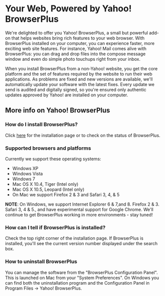 # Your Web, Powered by Yahoo! BrowserPlus

We're delighted to offer you Yahoo! BrowserPlus, a small but powerful add-on that helps websites bring rich features to your web browser. With
BrowserPlus installed on your computer, you can experience faster, more exciting web site features. For instance, Yahoo! Mail comes alive with
BrowserPlus: you can drag and drop files into the compose message window and even do simple photo touchups right from your inbox.

When you install BrowserPlus from a non-Yahoo! website, you get the core platform and the set of features required by the website to run their
web applications. As problems are fixed and new versions are available, we'll automatically update your software with the latest fixes. Every
update we send is audited and digitally signed, so you're ensured only authentic updates approved by Yahoo! are installed on your computer.

## More info on Yahoo! BrowserPlus

### How do I install BrowserPlus? 

Click [here](http://browserplus.yahoo.com/install/) for the installation page or to check on the status of BrowserPlus.

### Supported browsers and platforms

Currently we support these operating systems:

   * Windows XP
   * Windows Vista
   * Windows 7
   * Mac OS X 10.4, Tiger (Intel only)
   * Mac OS X 10.5, Leopard (Intel only)
   * On Mac we support Firefox 2 & 3 and Safari 3, 4, & 5

**NOTE**: On Windows, we support Internet Explorer 6 & 7,and 8. Firefox 2 & 3. Safari 3, 4 & 5., and have experimental support for Google Chrome. We'll continue to get BrowserPlus working in more environments - stay tuned!

### How can I tell if BrowserPlus is installed?

Check the top right corner of the installation page. If BrowserPlus is installed, you'll see the current version number displayed under the
search box.

### How to uninstall BrowserPlus

You can manage the software from the "BrowserPlus Configuration Panel". This is launched on Mac from your "System Preferences". On Windows you
can find both the uninstallation program and the Configuration Panel in Program Files -> Yahoo! BrowserPlus.
